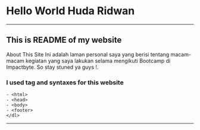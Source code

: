 # Hello World Huda Ridwan

--------------------------------------------------------------------------------

## This is README of my website

About This Site Ini adalah laman personal saya yang berisi tentang macam-macam kegiatan yang saya lakukan selama mengikuti Bootcamp di Impactbyte. So stay stuned ya guys !.

### I used tag and syntaxes for this website 

```
- <html>
- <head>
- <body>
- <footer>
</dl>
```
--------------------------------------------------------------------------------
